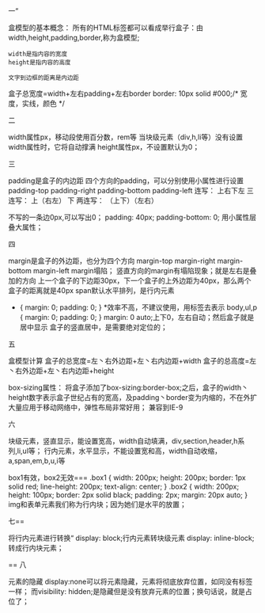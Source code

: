 一“

盒模型的基本概念：
    所有的HTML标签都可以看成举行盒子：由width,height,padding,border,称为盒模型;

    width是指内容的宽度
    height是指内容的高度

    文字到边框的距离是内边距
盒子总宽度=width+左右padding+左右border
border: 10px solid #000;/* 宽度，实线，颜色 */

二

width属性px，移动段使用百分数，rem等
当块级元素（div,h,li等）没有设置width属性时，它将自动撑满
height属性px，不设置默认为0；

三

padding是盒子的内边距
四个方向的padding，可以分别使用小属性进行设置
padding-top
padding-right
padding-bottom
padding-left
连写：
    上右下左
三连写：
    上（右左） 下
两连写：
    （上下）（左右）
    
不写的一条边0px,可以写出0；
padding: 40px;
padding-bottom: 0;
用小属性层叠大属性；

四

margin是盒子的外边距，也分为四个方向
margin-top
margin-right
margin-bottom
margin-left
margin塌陷；
竖直方向的margin有塌陷现象；就是左右是叠加的方向
上一个盒子的下边距30px，下一个盒子的上外边距为40px，那么两个盒子的距离就是40px
span默认水平排列，是行内元素
* {
    margin: 0;
    padding: 0;
}
*效率不高，不建议使用，用标签去表示
body,ul,p {
    margin: 0;
    padding: 0;
}
margin: 0 auto;上下0，左右自动；然后盒子就是居中显示
盒子的竖直居中，是需要绝对定位的；

五

盒模型计算
盒子的总宽度=左丶右外边距+左丶右内边距+width
盒子的总高度=左丶右外边距+左丶右内边距+height

box-sizing属性：
    将盒子添加了box-sizing:border-box;之后，盒子的width丶height数字表示盒子世纪占有的宽高，及padding丶border变为内缩的，不在外扩
    大量应用于移动网络中，弹性布局非常好用；
    兼容到IE-9

六

块级元素，竖直显示，能设置宽高，width自动填满，div,section,header,h系列,li,ul等；
行内元素，水平显示，不能设置宽和高，width自动收缩，a,span,em,b,u,i等

box1有效，box2无效===
.box1 {
    width: 200px;
    height: 200px;
    border: 1px solid red;
    line-height: 200px;
    text-align: center;
}
.box2 {
    width: 200px;
    height: 100px;
    border: 2px solid black;
    padding: 2px;
    margin: 20px auto;
}
img和表单元素我们称为行内块；因为她们是水平的放置；

七==

将行内元素进行转换“
display: block;行内元素转块级元素
display: inline-block;转成行内块元素；

==
八

元素的隐藏
display:none可以将元素隐藏，元素将彻底放弃位置，如同没有标签一样；
而visibility: hidden;是隐藏但是没有放弃元素的位置；换句话说，就是占位了；


